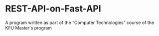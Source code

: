 # REST-API-on-Fast-API
A program written as part of the “Computer Technologies” course of the KFU Master's program
